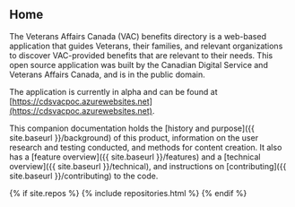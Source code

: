 ## Home

The Veterans Affairs Canada (VAC) benefits directory is a web-based application that guides Veterans, their families, and relevant organizations to discover VAC-provided benefits that are relevant to their needs. This open source application was built by the Canadian Digital Service and Veterans Affairs Canada, and is in the public domain.

The application is currently in alpha and can be found at [https://cdsvacpoc.azurewebsites.net](https://cdsvacpoc.azurewebsites.net).

This companion documentation holds the [history and purpose]({{ site.baseurl }}/background) of this product, information on the user research and testing conducted, and methods for content creation. It also has a [feature overview]({{ site.baseurl }}/features) and a [technical overview]({{ site.baseurl }}/technical), and instructions on [contributing]({{ site.baseurl }}/contributing) to the code.

{% if site.repos %}
  {% include repositories.html %}
{% endif %}
